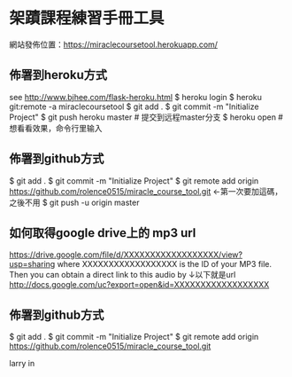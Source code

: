 # 架蹟課程練習手冊工具

網站發佈位置：https://miraclecoursetool.herokuapp.com/

## 佈署到heroku方式
see http://www.bjhee.com/flask-heroku.html
$ heroku login
$ heroku git:remote -a miraclecoursetool
$ git add .
$ git commit -m "Initialize Project"
$ git push heroku master               # 提交到远程master分支
$ heroku open # 想看看效果，命令行里输入

## 佈署到github方式
$ git add .
$ git commit -m "Initialize Project"
$ git remote add origin https://github.com/rolence0515/miracle_course_tool.git <-第一次要加這碼，之後不用
$ git push -u origin master



## 如何取得google drive上的 mp3 url 
https://drive.google.com/file/d/XXXXXXXXXXXXXXXXXX/view?usp=sharing 
where XXXXXXXXXXXXXXXXXX is the ID of your MP3 file. Then you can obtain a direct link to this audio by
↓以下就是url
http://docs.google.com/uc?export=open&id=XXXXXXXXXXXXXXXXXX


## 佈署到github方式
$ git add .
$ git commit -m "Initialize Project"
$ git remote add origin https://github.com/rolence0515/miracle_course_tool.git

larry in